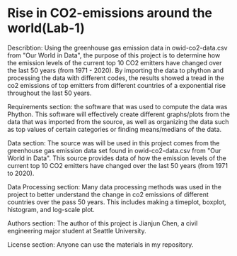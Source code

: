 # Rise in CO2-emissions around the world(Lab-1)

Describtion: Using the greenhouse gas emission data in owid-co2-data.csv from "Our World in Data", the purpose of this project is to determine how the emission levels of the current top 10 CO2 emitters have changed over the last 50 years (from 1971 - 2020). By importing the data to phython and processing the data with different codes, the results showed a tread in the co2 emissions of top emitters from different countries of a exponential rise throughout the last 50 years. 

Requirements section: the software that was used to compute the data was Phython. This software will effectively create different graphs/plots from the data that was imported from the source, as well as organizing the data such as top values of certain categories or finding means/medians of the data.

Data section: The source was will be used in this project comes from the greenhouse gas emission data set found in owid-co2-data.csv from "Our World in Data". This source provides data of how the emission levels of the current top 10 CO2 emitters have changed over the last 50 years (from 1971 to 2020). 

Data Processing section: Many data processing methods was used in the project to better understand the change in co2 emissions of different countries over the pass 50 years. This includes making a timeplot, boxplot, histogram, and log-scale plot. 

Authors section: The author of this project is Jianjun Chen, a civil engineering major student at Seattle University. 

License section: Anyone can use the materials in my repository.
